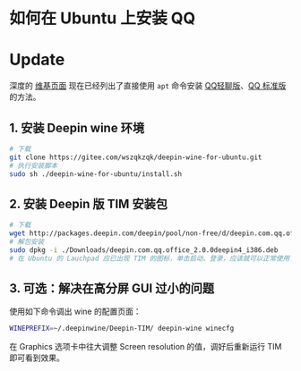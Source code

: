# 如何在 Ubuntu 上安装 QQ

# Update

深度的 [维基页面](https://wiki.deepin.org/) 现在已经列出了直接使用 `apt` 命令安装 [QQ轻聊版](https://wiki.deepin.org/wiki/QQ%E8%BD%BB%E8%81%8A%E7%89%88)、[QQ 标准版](https://wiki.deepin.org/wiki/QQ) 的方法。

## 1. 安装 Deepin wine 环境
```bash
# 下载
git clone https://gitee.com/wszqkzqk/deepin-wine-for-ubuntu.git
# 执行安装脚本
sudo sh ./deepin-wine-for-ubuntu/install.sh
```
## 2. 安装 Deepin 版 TIM 安装包
```bash
# 下载
wget http://packages.deepin.com/deepin/pool/non-free/d/deepin.com.qq.office/deepin.com.qq.office_2.0.0deepin4_i386.deb
# 解包安装
sudo dpkg -i ./Downloads/deepin.com.qq.office_2.0.0deepin4_i386.deb
# 在 Ubuntu 的 Lauchpad 应已出现 TIM 的图标，单击启动、登录，应该就可以正常使用了
```
## 3. 可选：解决在高分屏 GUI 过小的问题
使用如下命令调出 wine 的配置页面：
```bash
WINEPREFIX=~/.deepinwine/Deepin-TIM/ deepin-wine winecfg
```
在 Graphics 选项卡中往大调整 Screen resolution 的值，调好后重新运行 TIM 即可看到效果。
